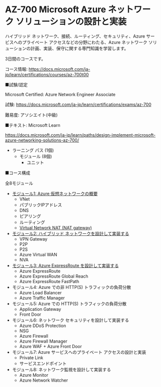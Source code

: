 # AZ-700 Microsoft Azure ネットワーク ソリューションの設計と実装

ハイブリッド ネットワーク、接続、ルーティング、セキュリティ、Azure サービスへのプライベート アクセスなどの分野にわたる、Azure ネットワーク ソリューションの計画、実装、保守に関する専門知識を学習します。

3日間のコースです。

コース情報: https://docs.microsoft.com/ja-jp/learn/certifications/courses/az-700t00

■試験/認定

Microsoft Certified: Azure Network Engineer Associate

試験: https://docs.microsoft.com/ja-jp/learn/certifications/exams/az-700

難易度: アソシエイト(中級)

■テキスト: Microsoft Learn

<!--
コレクション: https://aka.ms/CourseAZ-700
-->

https://docs.microsoft.com/ja-jp/learn/paths/design-implement-microsoft-azure-networking-solutions-az-700/

- ラーニング パス (1個)
  - モジュール (8個)
    - ユニット

■コース構成

全8モジュール

- [モジュール1: Azure 仮想ネットワークの概要](m01.md)
  - VNet
  - パブリックIPアドレス
  - DNS
  - ピアリング
  - ルーティング
  - [Virtual Network NAT (NAT gateway)](https://docs.microsoft.com/ja-jp/azure/virtual-network/nat-gateway/nat-overview)
- [モジュール2: ハイブリッド ネットワークを設計して実装する](m02.md)
  - VPN Gateway
  - P2P
  - P2S
  - Azure Virtual WAN
  - NVA
- [モジュール3: Azure ExpressRoute を設計して実装する](m03.md)
  - Azure ExpressRoute
  - Azure ExpressRoute Global Reach
  - Azure ExpressRoute FastPath
- モジュール4: Azure での非 HTTP(S) トラフィックの負荷分散
  - Azure Load Balancer
  - Azure Traffic Manager
- モジュール5: Azure での HTTP(S) トラフィックの負荷分散
  - Application Gateway
  - Front Door
- モジュール6: ネットワーク セキュリティを設計して実装する
  - Azure DDoS Protection
  - NSG
  - Azure Firewall
  - Azure Firewall Manager
  - Azure WAF + Azure Front Door
- モジュール7: Azure サービスへのプライベート アクセスの設計と実装
  - Private Link
  - サービスエンドポイント
- モジュール8: ネットワーク監視を設計して実装する
  - Azure Monitor
  - Azure Network Watcher
